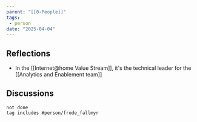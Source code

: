 ```yaml
---
parent: "[[0-People]]"
tags:
 - person
date: "2025-04-04"
---
```

## Reflections
* In the [[Internet@home Value Stream]], it's the technical leader for the [[Analytics and Enablement team]]
## Discussions
```tasks
not done
tag includes #person/frode_fallmyr
```
